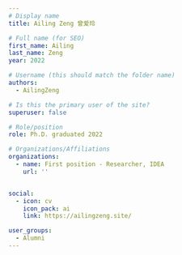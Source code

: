 ```yaml
---
# Display name
title: Ailing Zeng 曾爱玲

# Full name (for SEO)
first_name: Ailing
last_name: Zeng
year: 2022

# Username (this should match the folder name)
authors:
  - AilingZeng

# Is this the primary user of the site?
superuser: false

# Role/position
role: Ph.D. graduated 2022

# Organizations/Affiliations
organizations:
  - name: First position - Researcher, IDEA
    url: ''


social:
  - icon: cv
    icon_pack: ai
    link: https://ailingzeng.site/

user_groups:
  - Alumni
---
```



